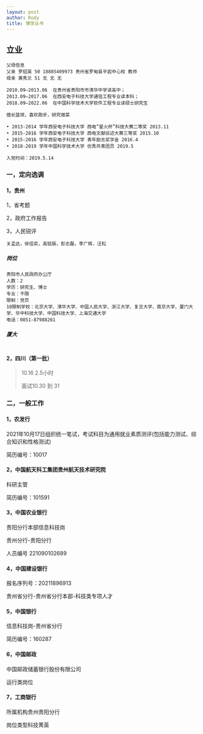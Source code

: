 ```yaml
---
layout: post
author: Rody
title: 博学从书
---
```


## 立业

```
父母信息 
父亲 罗绍英 50 18885409973 贵州省罗甸县平岩中心校 教师
母亲 黄秀兰 51 无 无 无

2010.09—2013.06  在贵州省贵阳市市清华中学读高中；
2013.09—2017.06  在西安电子科技大学通信工程专业读本科；
2018.09—2022.06  在中国科学技术大学软件工程专业读硕士研究生

擅长篮球，喜欢跑步，研究做菜

• 2013-2014 学年西安电子科技大学 西电“星火杯”科技大赛二等奖 2013.11
• 2015-2016 学年西安电子科技大学 西电文献综述大赛三等奖 2015.10
• 2015-2016 学年西安电子科技大学 青年励志奖学金 2016.4
• 2018-2019 学年中国科学技术大学 优秀共青团员 2019.5

入党时间：2019.5.14

```



### 一，定向选调

#### 1，贵州

1，省考题

2，政府工作报告

3，人民锐评

```
关孟达，徐佳奕，高铭振，彭志磊，李广辉，汪松
```

##### 岗位

```
贵阳市人民政府办公厅
人数：2
学历：研究生、博士
专业：不限
限制：党员
10限制学校：北京大学、清华大学、中国人民大学、浙江大学、复旦大学、南京大学、厦门大学、华中科技大学、中国科技大学、上海交通大学
电话：0851-87988261
```

##### 厦大

```

```



#### 2，四川（第一批）

> 10.16   2.5小时
>
> 面试10.30 到 31





### 二，一般工作

#### 1，农发行

2021年10月17日组织统一笔试，考试科目为通用就业素质测评(包括能力测试、综合知识和性格测试)

简历编号：10017

#### 2，中国航天科工集团贵州航天技术研究院

科研主管

简历编号：101591

#### 3，中国农业银行

贵阳分行本部信息科技岗

贵州分行-贵阳分行

人员编号 221090102689

#### 4，中国建设银行

报名序列号：20211896913

贵州省分行-贵州省分行本部-科技类专项人才

#### 5，中国银行

信息科技岗-贵州省分行

简历编号：160287

#### 6，中国邮政

中国邮政储蓄银行股份有限公司

运行类岗位

#### 7，工商银行

所属机构贵州贵阳分行

岗位类型科技菁英